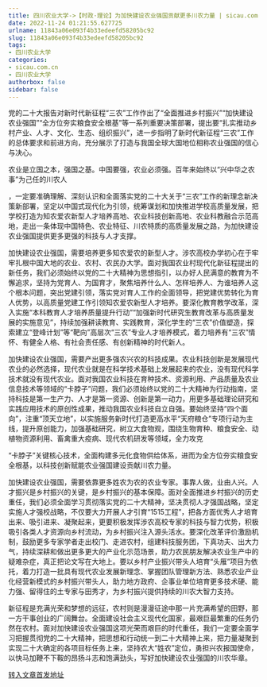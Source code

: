 ```yaml
---
title: 四川农业大学->【时政·理论】为加快建设农业强国贡献更多川农力量 | sicau.com.cn
date: 2022-11-24 01:21:55.627725
urlname: 11843a06e093f4b33edeefd58205bc92
slug: 11843a06e093f4b33edeefd58205bc92
tags: 
- 四川农业大学
categories:
- sicau.com.cn
- 四川农业大学
authorbox: false
sidebar: false
---
```

党的二十大报告对新时代新征程“三农”工作作出了“全面推进乡村振兴”“加快建设农业强国”“全方位夯实粮食安全根基”等一系列重要决策部署，提出要“扎实推动乡村产业、人才、文化、生态、组织振兴”，进一步指明了新时代新征程“三农”工作的总体要求和前进方向，充分展示了打造与我国全球大国地位相称农业强国的信心与决心。

农业是立国之本，强国之基。中国要强，农业必须强。百年来始终以“兴中华之农事”为己任的川农人
<!--more-->
，一定要准确理解、深刻认识和全面落实党的二十大关于“三农”工作的新理念新决策新部署，坚定以中国式现代化为引领，统筹谋划和加快推进学校高质量发展，把学校打造为知农爱农新型人才培养高地、农业科技创新高地、农业科教融合示范高地，走出一条体现中国特色、农业特征、川农特质的高质量发展之路，为加快建设农业强国提供更多更强的科技与人才支撑。

加快建设农业强国，需要培养更多知农爱农的新型人才。涉农高校办学初心在于牢牢扎根中国大地的农业、农村、农民办大学。面对我国农业村现代化新征程提出的新任务，我们必须始终以党的二十大精神为思想指引，以办好人民满意的教育为不懈追求，坚持为党育人、为国育才，聚焦培养什么人、怎样培养人、为谁培养人这个根本问题，突出党建引领，落实党对育人工作的全面领导，把党建优势转化为育人优势，以高质量党建工作引领知农爱农新型人才培养。要深化教育教学改革，深入实施“本科教育人才培养质量提升行动”“加强新时代研究生教育改革与高质量发展的实施意见”，持续加强耕读教育、实践教育，深化学生的“三农”价值塑造，探索建立“登峰计划”等“靶向”高层次“三农”专业人才培养模式，着力培养有“三农”情怀、有健全人格、有社会责任感、有创新精神的时代新人。

加快建设农业强国，需要产出更多强农兴农的科技成果。农业科技创新是发展现代农业的必然选择，现代农业就是在科学技术基础上发展起来的农业，没有现代科学技术就没有现代农业。面对我国农业科技在育种技术、资源利用、产品质量及农业信息技术等领域的“卡脖子”问题，我们必须始终以党的二十大精神为行动指南，坚持科技是第一生产力、人才是第一资源、创新是第一动力，用更多基础理论研究和实践应用技术的原创性成果，推动我国农业科技自立自强。要始终坚持“四个面向”，注重“顶天立地”，以实施服务新时代打造更高水平“天府粮仓”专项行动为主线，提升原创能力，加强基础研究，树立大食物观，围绕生物育种、粮食安全、动植物资源利用、畜禽重大疫病、现代农机研发等领域，全力攻克

“卡脖子”关键核心技术，全面构建多元化食物供给体系，进而为全方位夯实粮食安全根基，以科技创新赋能农业强国建设贡献川农力量。

加快建设农业强国，需要依靠更多姓农为农的农业专家。事靠人做，业由人兴。人才振兴是乡村振兴的关键，是乡村振兴的基本保障。面对全面推进乡村振兴的历史重任，我们必须全面学习贯彻落实党的二十大精神，坚决贯彻人才强国战略，坚定实施人才强校战略，不仅要大力开展人才引育“1515工程”，把各方面优秀人才培育出来、吸引进来、凝聚起来，更要积极发挥涉农高校专家的科技与智力优势，积极吸引各类人才资源向乡村流动，为乡村振兴注入源头活水。要深化改革评价激励机制，鼓励更多专家学者走出校门、走进农村，组建科技服务团，下真功夫、出大力气，持续深耕和做出更多更大的产业化示范场景，助力农民朋友解决农业生产中的疑难杂症，真正把论文写在大地上。要以乡村产业振兴带头人培育“头雁”项目为依托，着力打造一批具有现代农业发展新理念、掌握团队管理新方法、熟悉农业产业化经营新模式的乡村振兴带头人，助力地方政府、企事业单位培育更多技术硬、能力强、留得住的土专家与田秀才，为乡村振兴提供持续的川农大智力支持。

新征程是充满光荣和梦想的远征，农村则是漫漫征途中那一片充满希望的田野，那一方干事创业的广阔舞台。全面建设社会主义现代化国家，最艰巨最繁重的任务仍然在农村。面对加快建设农业强国这项光荣而艰巨的时代重任，我们一定要全面学习把握贯彻党的二十大精神，把思想和行动统一到二十大精神上来，把力量凝聚到实现二十大确定的各项目标任务上来，坚持农大“姓农”定位，勇担兴农报国使命，以快马加鞭不下鞍的昂扬斗志和饱满劲头，写好加快建设农业强国的川农华章。



[转入文章首发地址](https://news.sicau.edu.cn/info/1135/70325.htm)